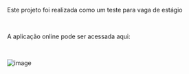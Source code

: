 <p>Este projeto foi realizada como um teste para vaga de estágio</p> <br>
<p>A aplicação online pode ser acessada aqui: </p> <br>

![image](https://user-images.githubusercontent.com/86805124/183856041-ec864357-c0a7-428c-bdbc-85eb5bac8dc5.png)


